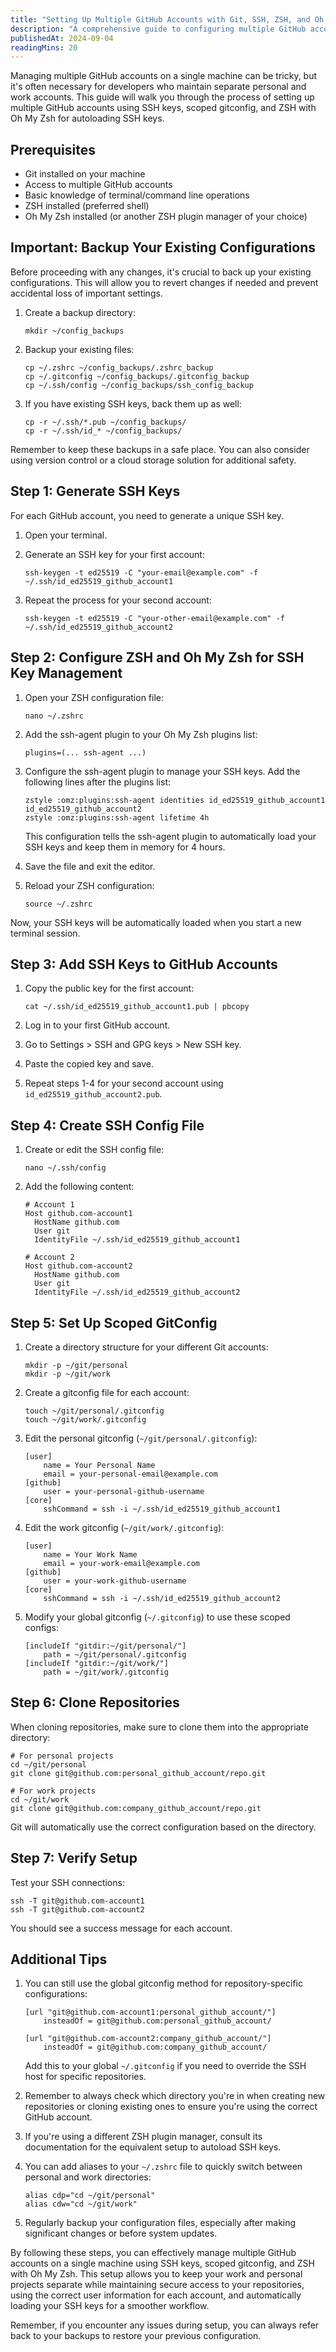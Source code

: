 ```yaml
---
title: "Setting Up Multiple GitHub Accounts with Git, SSH, ZSH, and Oh My Zsh"
description: "A comprehensive guide to configuring multiple GitHub accounts using SSH keys, scoped gitconfig, ZSH, and Oh My Zsh for autoloading SSH keys, with emphasis on backing up existing configurations"
publishedAt: 2024-09-04
readingMins: 20
---
```


Managing multiple GitHub accounts on a single machine can be tricky, but it's often necessary for developers who maintain separate personal and work accounts. This guide will walk you through the process of setting up multiple GitHub accounts using SSH keys, scoped gitconfig, and ZSH with Oh My Zsh for autoloading SSH keys.

## Prerequisites

- Git installed on your machine
- Access to multiple GitHub accounts
- Basic knowledge of terminal/command line operations
- ZSH installed (preferred shell)
- Oh My Zsh installed (or another ZSH plugin manager of your choice)

## Important: Backup Your Existing Configurations

Before proceeding with any changes, it's crucial to back up your existing configurations. This will allow you to revert changes if needed and prevent accidental loss of important settings.

1. Create a backup directory:

   ```shell
   mkdir ~/config_backups
   ```

2. Backup your existing files:

   ```shell
   cp ~/.zshrc ~/config_backups/.zshrc_backup
   cp ~/.gitconfig ~/config_backups/.gitconfig_backup
   cp ~/.ssh/config ~/config_backups/ssh_config_backup
   ```

3. If you have existing SSH keys, back them up as well:

   ```shell
   cp -r ~/.ssh/*.pub ~/config_backups/
   cp -r ~/.ssh/id_* ~/config_backups/
   ```

Remember to keep these backups in a safe place. You can also consider using version control or a cloud storage solution for additional safety.

## Step 1: Generate SSH Keys

For each GitHub account, you need to generate a unique SSH key.

1. Open your terminal.
2. Generate an SSH key for your first account:

   ```shell
   ssh-keygen -t ed25519 -C "your-email@example.com" -f ~/.ssh/id_ed25519_github_account1
   ```

3. Repeat the process for your second account:

   ```shell
   ssh-keygen -t ed25519 -C "your-other-email@example.com" -f ~/.ssh/id_ed25519_github_account2
   ```

## Step 2: Configure ZSH and Oh My Zsh for SSH Key Management

1. Open your ZSH configuration file:

   ```shell
   nano ~/.zshrc
   ```

2. Add the ssh-agent plugin to your Oh My Zsh plugins list:

   ```shell
   plugins=(... ssh-agent ...)
   ```

3. Configure the ssh-agent plugin to manage your SSH keys. Add the following lines after the plugins list:

   ```shell
   zstyle :omz:plugins:ssh-agent identities id_ed25519_github_account1 id_ed25519_github_account2
   zstyle :omz:plugins:ssh-agent lifetime 4h
   ```

   This configuration tells the ssh-agent plugin to automatically load your SSH keys and keep them in memory for 4 hours.

4. Save the file and exit the editor.

5. Reload your ZSH configuration:

   ```shell
   source ~/.zshrc
   ```

Now, your SSH keys will be automatically loaded when you start a new terminal session.

## Step 3: Add SSH Keys to GitHub Accounts

1. Copy the public key for the first account:

   ```shell
   cat ~/.ssh/id_ed25519_github_account1.pub | pbcopy
   ```

2. Log in to your first GitHub account.
3. Go to Settings > SSH and GPG keys > New SSH key.
4. Paste the copied key and save.
5. Repeat steps 1-4 for your second account using `id_ed25519_github_account2.pub`.

## Step 4: Create SSH Config File

1. Create or edit the SSH config file:

   ```shell
   nano ~/.ssh/config
   ```

2. Add the following content:

   ```ssh-config
   # Account 1
   Host github.com-account1
     HostName github.com
     User git
     IdentityFile ~/.ssh/id_ed25519_github_account1

   # Account 2
   Host github.com-account2
     HostName github.com
     User git
     IdentityFile ~/.ssh/id_ed25519_github_account2
   ```

## Step 5: Set Up Scoped GitConfig

1. Create a directory structure for your different Git accounts:

   ```shell
   mkdir -p ~/git/personal
   mkdir -p ~/git/work
   ```

2. Create a gitconfig file for each account:

   ```shell
   touch ~/git/personal/.gitconfig
   touch ~/git/work/.gitconfig
   ```

3. Edit the personal gitconfig (`~/git/personal/.gitconfig`):

   ```properties
   [user]
       name = Your Personal Name
       email = your-personal-email@example.com
   [github]
       user = your-personal-github-username
   [core]
       sshCommand = ssh -i ~/.ssh/id_ed25519_github_account1
   ```

4. Edit the work gitconfig (`~/git/work/.gitconfig`):

   ```properties
   [user]
       name = Your Work Name
       email = your-work-email@example.com
   [github]
       user = your-work-github-username
   [core]
       sshCommand = ssh -i ~/.ssh/id_ed25519_github_account2
   ```

5. Modify your global gitconfig (`~/.gitconfig`) to use these scoped configs:

   ```properties
   [includeIf "gitdir:~/git/personal/"]
       path = ~/git/personal/.gitconfig
   [includeIf "gitdir:~/git/work/"]
       path = ~/git/work/.gitconfig
   ```

## Step 6: Clone Repositories

When cloning repositories, make sure to clone them into the appropriate directory:

```shell
# For personal projects
cd ~/git/personal
git clone git@github.com:personal_github_account/repo.git

# For work projects
cd ~/git/work
git clone git@github.com:company_github_account/repo.git
```

Git will automatically use the correct configuration based on the directory.

## Step 7: Verify Setup

Test your SSH connections:

```shell
ssh -T git@github.com-account1
ssh -T git@github.com-account2
```

You should see a success message for each account.

## Additional Tips

1. You can still use the global gitconfig method for repository-specific configurations:

   ```properties
   [url "git@github.com-account1:personal_github_account/"]
       insteadOf = git@github.com:personal_github_account/

   [url "git@github.com-account2:company_github_account/"]
       insteadOf = git@github.com:company_github_account/
   ```

   Add this to your global `~/.gitconfig` if you need to override the SSH host for specific repositories.

2. Remember to always check which directory you're in when creating new repositories or cloning existing ones to ensure you're using the correct GitHub account.

3. If you're using a different ZSH plugin manager, consult its documentation for the equivalent setup to autoload SSH keys.

4. You can add aliases to your `~/.zshrc` file to quickly switch between personal and work directories:

   ```shell
   alias cdp="cd ~/git/personal"
   alias cdw="cd ~/git/work"
   ```

5. Regularly backup your configuration files, especially after making significant changes or before system updates.

By following these steps, you can effectively manage multiple GitHub accounts on a single machine using SSH keys, scoped gitconfig, and ZSH with Oh My Zsh. This setup allows you to keep your work and personal projects separate while maintaining secure access to your repositories, using the correct user information for each account, and automatically loading your SSH keys for a smoother workflow.

Remember, if you encounter any issues during setup, you can always refer back to your backups to restore your previous configuration.
